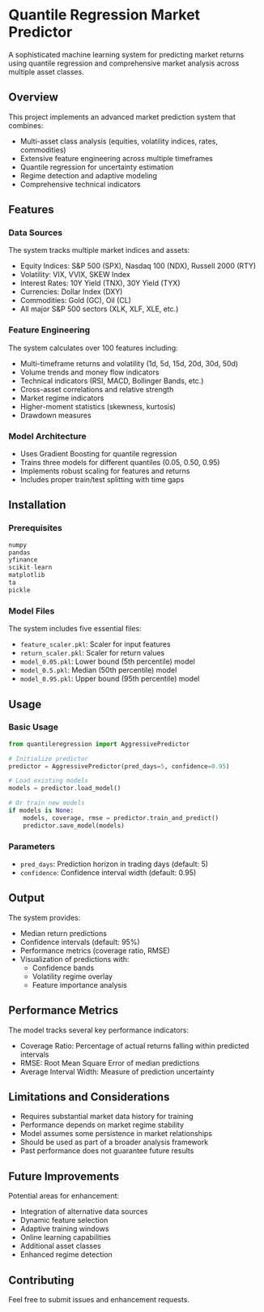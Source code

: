 # Quantile Regression Market Predictor

A sophisticated machine learning system for predicting market returns using quantile regression and comprehensive market analysis across multiple asset classes.

## Overview

This project implements an advanced market prediction system that combines:
- Multi-asset class analysis (equities, volatility indices, rates, commodities)
- Extensive feature engineering across multiple timeframes
- Quantile regression for uncertainty estimation
- Regime detection and adaptive modeling
- Comprehensive technical indicators

## Features

### Data Sources
The system tracks multiple market indices and assets:
- Equity Indices: S&P 500 (SPX), Nasdaq 100 (NDX), Russell 2000 (RTY)
- Volatility: VIX, VVIX, SKEW Index
- Interest Rates: 10Y Yield (TNX), 30Y Yield (TYX)
- Currencies: Dollar Index (DXY)
- Commodities: Gold (GC), Oil (CL)
- All major S&P 500 sectors (XLK, XLF, XLE, etc.)

### Feature Engineering
The system calculates over 100 features including:
- Multi-timeframe returns and volatility (1d, 5d, 15d, 20d, 30d, 50d)
- Volume trends and money flow indicators
- Technical indicators (RSI, MACD, Bollinger Bands, etc.)
- Cross-asset correlations and relative strength
- Market regime indicators
- Higher-moment statistics (skewness, kurtosis)
- Drawdown measures

### Model Architecture
- Uses Gradient Boosting for quantile regression
- Trains three models for different quantiles (0.05, 0.50, 0.95)
- Implements robust scaling for features and returns
- Includes proper train/test splitting with time gaps

## Installation

### Prerequisites
```python
numpy
pandas
yfinance
scikit-learn
matplotlib
ta
pickle
```

### Model Files
The system includes five essential files:
- `feature_scaler.pkl`: Scaler for input features
- `return_scaler.pkl`: Scaler for return values
- `model_0.05.pkl`: Lower bound (5th percentile) model
- `model_0.5.pkl`: Median (50th percentile) model
- `model_0.95.pkl`: Upper bound (95th percentile) model

## Usage

### Basic Usage
```python
from quantileregression import AggressivePredictor

# Initialize predictor
predictor = AggressivePredictor(pred_days=5, confidence=0.95)

# Load existing models
models = predictor.load_model()

# Or train new models
if models is None:
    models, coverage, rmse = predictor.train_and_predict()
    predictor.save_model(models)
```

### Parameters
- `pred_days`: Prediction horizon in trading days (default: 5)
- `confidence`: Confidence interval width (default: 0.95)

## Output

The system provides:
- Median return predictions
- Confidence intervals (default: 95%)
- Performance metrics (coverage ratio, RMSE)
- Visualization of predictions with:
  - Confidence bands
  - Volatility regime overlay
  - Feature importance analysis

## Performance Metrics

The model tracks several key performance indicators:
- Coverage Ratio: Percentage of actual returns falling within predicted intervals
- RMSE: Root Mean Square Error of median predictions
- Average Interval Width: Measure of prediction uncertainty

## Limitations and Considerations

- Requires substantial market data history for training
- Performance depends on market regime stability
- Model assumes some persistence in market relationships
- Should be used as part of a broader analysis framework
- Past performance does not guarantee future results

## Future Improvements

Potential areas for enhancement:
- Integration of alternative data sources
- Dynamic feature selection
- Adaptive training windows
- Online learning capabilities
- Additional asset classes
- Enhanced regime detection

## Contributing

Feel free to submit issues and enhancement requests.
